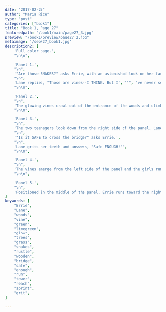 ```yaml
---
date: "2017-02-25"
author: "Maria Rice"
type: "post"
categories: ["book1"]
title: "Book 1, Page 27"
featuredpath: "/book1/main/page27_3.jpg"
preview: "/book1/preview/page27_2.jpg"
metaimage: '/seo/27_book1.jpg'
description2: [
    'Full color page.',
    "\n\n",

    'Panel 1.',
    "\n",
    '"Are those SNAKES?" asks Errie, with an astonished look on her face. She stands on the left side of the panel, shoulder to shoulder with Lane, who stands on the right.',
    "\n",
    'Lane replies, "Those are vines--I THINK. But I', "'", 've never seen any that GLOW!"',
    "\n\n",

    'Panel 2.',
    "\n",
    'The glowing vines crawl out of the entrance of the woods and climb up the trees, making a rustling sound ("SH-SH-SH-SH-SH-SH-SH").',
    "\n\n",

    'Panel 3.',
    "\n",
    'The two teenagers look down from the right side of the panel, Lane in the foreground and Errie in the background. Both appear alarmed.',
    "\n",
    '"Is it SAFE to cross the bridge?" asks Errie.',
    "\n",
    'Lane grits her teeth and answers, "Safe ENOUGH!"',
    "\n\n",

    'Panel 4.',
    "\n",
    'The vines emerge from the left side of the panel and the girls run onto the bridge, Lane first and Errie close behind. The rustling sounds grow louder ("SH-SH-SH-SH-SH-SH-SH-SH-SH") as the vines tower over them.',
    "\n\n",

    'Panel 5.',
    "\n",
    'Positioned in the middle of the panel, Errie runs toward the right as the glowing vines reach for her from the left, still rustling.',
]
keywords: [
    "Errie", 
    "Lane",
    "woods",
    "vine",
    "green",
    "limegreen",
    "glow",
    "trees",
    "grass",
    "snakes",
    "rustle",
    "wooden",
    "bridge",
    "safe",
    "enough",
    "run",
    "tower",
    "reach",
    "sprint",
    "grit",
]

---
```


